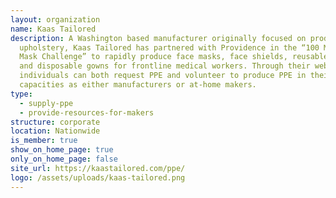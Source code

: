 ```yaml
---
layout: organization
name: Kaas Tailored
description: A Washington based manufacturer originally focused on producing
  upholstery, Kaas Tailored has partnered with Providence in the “100 Million
  Mask Challenge” to rapidly produce face masks, face shields, reusable gowns,
  and disposable gowns for frontline medical workers. Through their website,
  individuals can both request PPE and volunteer to produce PPE in their
  capacities as either manufacturers or at-home makers.
type:
  - supply-ppe
  - provide-resources-for-makers
structure: corporate
location: Nationwide
is_member: true
show_on_home_page: true
only_on_home_page: false
site_url: https://kaastailored.com/ppe/
logo: /assets/uploads/kaas-tailored.png
---
```

